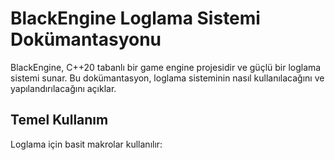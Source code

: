 # BlackEngine Loglama Sistemi Dokümantasyonu

BlackEngine, C++20 tabanlı bir game engine projesidir ve güçlü bir loglama sistemi sunar. Bu dokümantasyon, loglama sisteminin nasıl kullanılacağını ve yapılandırılacağını açıklar.

## Temel Kullanım

Loglama için basit makrolar kullanılır:
